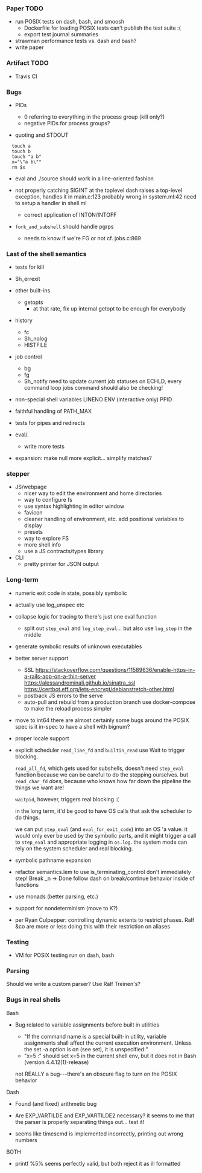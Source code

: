 ### Paper TODO

- run POSIX tests on dash, bash, and smoosh
  + Dockerfile for loading POSIX tests
    can't publish the test suite :(
  + export test journal summaries
- strawman performance tests vs. dash and bash?
- write paper

### Artifact TODO

- Travis CI

### Bugs

- PIDs
  + 0 referring to everything in the process group (kill only?)
  + negative PIDs for process groups?

- quoting and STDOUT
```
  touch a
  touch b
  touch "a b"
  x="\"a b\""
  rm $x
```

- eval and ./source should work in a line-oriented fashion

- not properly catching SIGINT at the toplevel
  dash raises a top-level exception, handles it in main.c:123
  probably wrong in system.ml:42
  need to setup a handler in shell.ml
  + correct application of INTON/INTOFF

- `fork_and_subshell` should handle pgrps
  + needs to know if we're FG or not
    cf. jobs.c:869

### Last of the shell semantics

- tests for kill
- Sh_errexit

- other built-ins
  + getopts
    * at that rate, fix up internal getopt to be enough for everybody
    
- history
  + fc
  + Sh_nolog
  + HISTFILE

- job control
  + bg
  + fg
  + Sh_notify
  need to update current job statuses on ECHLD, every command loop
  jobs command should also be checking!

- non-special shell variables
  LINENO
  ENV (interactive only)
  PPID
- faithful handling of PATH_MAX

- tests for pipes and redirects
- eval/.
  + write more tests

- expansion: make null more explicit... simplify matches?

### stepper

- JS/webpage
  + nicer way to edit the environment and home directories
  + way to configure fs
  + use syntax highlighting in editor window
  + favicon
  + cleaner handling of environment, etc.
    add positional variables to display  
  + presets
  + way to explore FS
  + more shell info
  + use a JS contracts/types library 
- CLI
  + pretty printer for JSON output

### Long-term

- numeric exit code in state, possibly symbolic

- actually use log_unspec etc

- collapse logic for tracing to there's just one eval function
  + split out `step_eval` and `log_step_eval`...
    but also use `log_step` in the middle

- generate symbolic results of unknown executables

- better server support
  + SSL
    https://stackoverflow.com/questions/11589636/enable-https-in-a-rails-app-on-a-thin-server
    https://alessandrominali.github.io/sinatra_ssl
    https://certbot.eff.org/lets-encrypt/debianstretch-other.html
  + postback JS errors to the serve
  + auto-pull and rebuild from a production branch
    use docker-compose to make the reload process simpler

- move to int64
  there are almost certainly some bugs around the POSIX spec
    is it in-spec to have a shell with bignum?
- proper locale support

- explicit scheduler
  `read_line_fd` and `builtin_read` use Wait to trigger blocking.

  `read_all_fd`, which gets used for subshells, doesn't need
  `step_eval` function because we can be careful to do the stepping
  ourselves. but `read_char_fd` _does_, because who knows how far down
  the pipeline the things we want are!
  
  `waitpid`, however, triggers real blocking :(
  
  in the long term, it'd be good to have OS calls that ask the
  scheduler to do things. 
  
  we can put `step_eval` (and `eval_for_exit_code`) into an OS 'a
  value. it would only ever be used by the symbolic parts, and it
  might trigger a call to `step_eval` and appropriate logging in
  `os.log`. the system mode can rely on the system scheduler and real
  blocking.

- symbolic pathname expansion
- refactor semantics.lem to use is_terminating_control
    don't immediately step! Break _n -> Done
  follow dash on break/continue behavior inside of functions
- use monads (better parsing, etc.)
- support for nondeterminism (move to K?)

- per Ryan Culpepper: controlling dynamic extents to restrict phases.
  Ralf &co are more or less doing this with their restriction on aliases

### Testing

- VM for POSIX testing
  run on dash, bash

### Parsing

Should we write a custom parser? Use Ralf Treinen's?

### Bugs in real shells

Bash
  - Bug related to variable assignments before built in utilities
    - "If the command name is a special built-in utility, variable assignments shall affect the current execution environment. Unless the set -a option is on (see set), it is unspecified:"
    - "x=5 :" should set x=5 in the current shell env, but it does not in Bash (version 4.4.12(1)-release)
    
    not REALLY a bug---there's an obscure flag to turn on the POSIX behavior

Dash
  - Found (and fixed) arithmetic bug
  - Are EXP_VARTILDE and EXP_VARTILDE2 necessary? 
    it seems to me that the parser is properly separating things out...
    test it!

  - seems like timescmd is implemented incorrectly, printing out wrong numbers

BOTH
  - printf %5% seems perfectly valid, but both reject it as ill formatted
